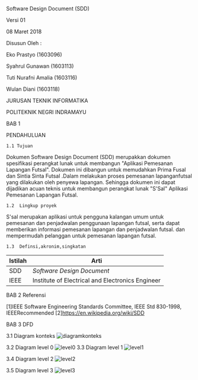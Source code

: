 Software Design Document (SDD)

Versi 01

08 Maret 2018

Disusun Oleh :

Eko Prastyo 		 (1603096)

Syahrul Gunawan 	 (1603113)

Tuti Nurafni Amalia  (1603116)

Wulan Diani			 (1603118)

JURUSAN TEKNIK INFORMATIKA

POLITEKNIK NEGRI INDRAMAYU

BAB 1

PENDAHULUAN 

	1.1 Tujuan
 
Dokumen Software Design Document (SDD) merupakkan dokumen spesifikasi perangkat lunak 
untuk membangun "Aplikasi Pemesanan Lapangan Futsal". Dokumen ini dibangun untuk memudahkan Prima  Fusal dan Sintia Sinta Futsal .Dalam melakukan proses pemesanan lapanganfutsal yang dilakukan oleh penyewa lapangan. Sehingga dokumen ini dapat dijadikan acuan teknis untuk membangun perangkat lunak "S'Sal" Aplikasi Pemesanan Lapangan Futsal.

	1.2  Lingkup proyek

S'sal merupakan aplikasi untuk pengguna kalangan umum untuk pemesanan dan penjadwalan penggunaan lapangan futsal, serta dapat memberikan informasi pemesanan lapangan dan penjadwalan futsal. dan mempermudah pelanggan untuk pemesanan lapangan futsal.

	1.3  Definsi,akronim,singkatan

| Istilah | Arti                                             |
| ------- | ------------------------------------------------ |
| SDD     | *Software Design Document*                       |
| IEEE    | Institute of Electrical and Electronics Engineer |

BAB 2 Referensi

[1]IEEE Software Engineering Standards Committee, IEEE Std 830-1998, IEEERecommended
[2]https://en.wikipedia.org/wiki/SDD

BAB 3 DFD 

3.1 Diagram konteks
![diagramkonteks](https://lh3.googleusercontent.com/mHHjundGMn0fuQbVAEQOlrkB15DZm27ZZlO-zhoxQFCdkpW1co7l87V3-br-q721SAyxaovE2NC1CNrRBANp6tLMaRkyU6gmZlGQ1DouIvw3OH00w0uBxYcEfyB3Hk-ivBTmJEeDGe_SrvU0_DrLY7-qOn4fucCfD2nF2AX0Svr5ZAQKpdohZrPuHLKG_7ZmMVbB94U04xYLcOt6Z432Eddj3PZrHJWmai5DS8YXKJetdQIrRAT0FPUJYju8_xay1ehGUEcBHdgSInv4Mf0AmKdxY1PswLhJZ1hSZwedpa2edRBWRoYxJebaJ33DLQ3SGUo92KEs-LaSMjITowKs9g6xRbrrQ22JchGcuvvM566PGdpHC7h93lHmNRxNk-Cgjxz0NtoKtYXb2r79ZehvoOwUvdXxLc_NBP9SxXnyX1jWSOevBB6S5hren0pDTPDbdaNUk88rHbIJJ8piYq7k_Gye6anY4vE_M5eWxwQobKzeShYBmguauyciFKP3RoG9mlQcbippxxwBagb_LpMB2te-kxIuNxh71Ex-yF17-gl0kAfTNcxL1URyMkpJeACD6cP2AcpnYusIzMaUK-VDPBtSNZP33zeMVEdhm9A=w339-h220-no)        

3.2 Diagram level 0
![level0](https://lh3.googleusercontent.com/Y_0xXrMHZzirTCXIgTl0uSsc_QesnYpfAPk8nreFcirfsBB6cFsIbweKVPVPTLTacI5f401dYWFREiHSTz6dACQ7OZjS39lMqRD44inyaNPQYxnpe3d6bjbMeQJMGzIqJcFlK5X1pAHhxt5aNbHYVc1V-irnTemQLsJOCwZsNgPq2--x5NfNXBhoHHv3fYNsqgTf2RVsGfZxJqJhKlxUmH3cXVXgIEJ4my-H1WChh8TWHK5oGytpml-WaXO7GTWcur0AUB-TeowTlnDkicK6QKBv2AD0-Twfkq_u30CIl4wIkUKJ0NeiobVCl-_WBBXfvCzri_Zo0aXQSHfLVTzGNuDc4KYxd1I4M9lE3b_UimnViOZxDAaQ72Wi9yTxtTg9z5GT5a0Ln0EBcslOSoF_6QOtbLNurZEoa62KuXUkL0vVfcoKrzJVgkeVwqXjo6hTrosl6DH-UtWXdnh9QrgVr9G8tOmkwJTGg6gs_4OspevopDeK9YVTwA5gwR379eWfjcPTnwZmrD-BZyZjsiu1k0fDL5IALCViPAAZ8baTCup1Kzgpm25dePwCI2CDFbiu1Z_rxFiCtGlVKR_ZLk74LVQON4twDyNoVnml1ew=w589-h449-no)
3.3 Diagram level 1
![level1](https://lh3.googleusercontent.com/X7HtnrLlk_HOzLk-IKIIdrEm5XQqYzrHkpza3QWu_EwXpQdK5Ly2_LTV-JZBGjlQJKM6lxpclz52cAKUgPdhhfQ7_spLKX9Pwx_Rh5u0uer579qu3zi4NvDJp8InpuybxycGITqfV5NTwYcJklnZmE8IFdTNC2n-lJcOsc8m_vp3Id3KO7pGhobVe2uN2EGzgRMdzy0uBlUfeVMOW6YpMEyz4nUccWZCxHW6jl1JxYyicvKJhA7GUZlM0tzmSJbT6RJkge1gcE96WJEgZyJnw-ip7qIeZ3keKGupkdJ7fh3_ntaXnsMvC3DAfNBkzW8H0JlHdmQIbhzBQbMprvfR2uIa2GSlm67JgwRekeiNoPo-18zdMvPV6ydhgRfM-JToOmtHP95nO93XPjMjV90IyI95N_1fAG47zkn_OZyQ4gc93pSe7523XvAu7ZAP_cDwFRc48ax37L8hbraE9POcYDHccNB9dTQ5qex1HpuLfzihdg_qxGh0_T7CqAJaXqRCRVFVI1k4azOg9k7Zgb6XxeZ_m8-EH5GaPtfikZ9aTVeOrQaNZ2khmlUQCp1EwRKDW-0DDFDVb7ziH-Zh-kaImAWhCOWt2ARGlSioDh8=w849-h451-no)

3.4 Diagram level 2
![level2](https://lh3.googleusercontent.com/kK24ZUbtG9ncHRcQ33wodBrqGRWdIYvddH0SkL-go3dCdya6Aw2PytaTybnuJ9HHqbGCap2ApT2CkZfN7k3pw9n-YXy88XC4qwMR-GMfGiIcDtfT5oen1eCWRZA0KRrd8pbrGAXko4WXiIgX2YErpHIIZHJcb9MNqowazxs58_a4KxU-vCQioNAohwWvLeA1wan-F0OYMT_IuLRKornvkKPcwyT5NoYRC-8ZKBYyLjO3wyxb6Hq2o0-2DvCQX7s-khuiwk25aaWQFt6BEXPrkahUV1FD7CE6N5WcD-08OfjJTA2BQWtjwS6A3MBuggSmTc5kHp76mh96HBK7tmU_nfienQer5bmA1dTXUIIDb9oXU-mnlRATB1VGaI4HxOGzao8bZvS3CAQr2ABmpqHWOzRziQRJODK8i3xD6kdUG9peQFXJ_DNXjpIVIveUbiN3f8vc3Ia0yVm9jPC-2WAvKjstsbi1RALD1NzpQQhPWB8ND1pJjELxpOIGF4n0CaxCqMFSKDRC34bq25PXysRKAQXRj0OWna_rBRDt6ryegB8IC9kdUxjdG4pZU2BjLjdg_OBurWeraFUrwR7TNZvl9bkXrJ2wL3BGR8Y3dQM=w714-h450-no)

3.5 Diagram level 3
![level3](https://lh3.googleusercontent.com/Vdm96YqBQ3-Vof4WJ7h_GXwpmXtWi-qmfbDEARG52cCtDL3uKmd3aSiTfkaJfkjJnmT2U0CyFnCxem26Qmp5A95lNxKbeg9W2DKuLFNyH-mr0h9vNkYD5sTtQeND2u_HKwokD0HI--aiuUA-NNVmA7SAxYbs3oBXQsShNPzUlOzascJWcl6nsfi4L78lHBxKBMNzg1mU8Q2UeMMC2sBmCtyrEwfmPFezcHTRL3HYGHdXcl5HhHxSdd9LOPoQwHydAHUo74DNCZsPNYQzH8uyMMGLoBqNIQrViAve6YpbZkFFhDf-tOcN0fqwhasOYAz6WDaxUE9F1i7C_17ODr99uduegl_F4RY1Rfk_sqg35WTdoQIZwLINS-_u9DOX71vld0zTMG3dkBqOIgbPURAy4I8MDl-_gKhxKdisHtDEAfKY00u-hXc1nORzfxJ3o9wri43ncfyubervhyoS--0OCcM3_7iI3UZ-pBxtRhtdt0SgbC9HQ7TC3FDbdajPNd-lzYw_P9ko26pmEJv1cstxaZovb3q-63NKL2CjBHIwMWblPDe1Qx4ccOsISRfj2B6VkGRzDm7kn5uHuWEBETp5iuIn5QUrWX5YPs_M2F8=w692-h392-no.png)



